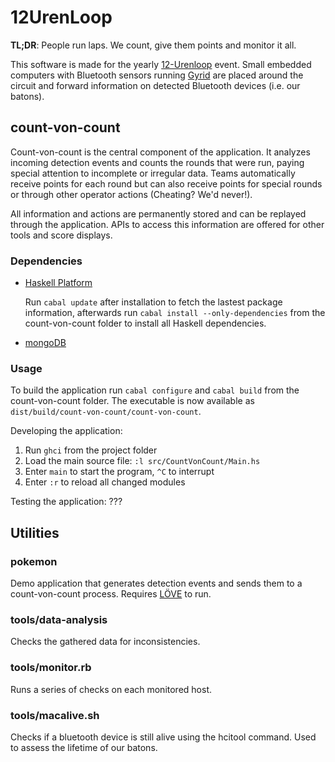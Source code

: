 # 12UrenLoop

**TL;DR**: People run laps. We count, give them points and monitor it all.

This software is made for the yearly [12-Urenloop](http://12urenloop.be/) event. Small embedded computers with Bluetooth sensors running [Gyrid](https://github.com/Rulus/Gyrid) are placed around the circuit and forward information on detected Bluetooth devices (i.e. our batons).

## count-von-count

Count-von-count is the central component of the application. It analyzes incoming detection events and counts the rounds that were run, paying special attention to incomplete or irregular data. Teams automatically receive points for each round but can also receive points for special rounds or through other operator actions (Cheating? We'd never!).

All information and actions are permanently stored and can be replayed through the application. APIs to access this information are offered for other tools and score displays.

### Dependencies

*   [Haskell Platform](http://hackage.haskell.org/platform/)

    Run `cabal update` after installation to fetch the lastest package information, afterwards run `cabal install --only-dependencies` from the count-von-count folder to install all Haskell dependencies.

*   [mongoDB](http://www.mongodb.org/)

### Usage

To build the application run `cabal configure` and `cabal build` from the count-von-count folder. The executable is now available as `dist/build/count-von-count/count-von-count`.

Developing the application:

1. Run `ghci` from the project folder
2. Load the main source file: `:l src/CountVonCount/Main.hs`
3. Enter `main` to start the program, `^C` to interrupt
4. Enter `:r` to reload all changed modules

Testing the application: ???

## Utilities

### pokemon

Demo application that generates detection events and sends them to a count-von-count process. Requires [LÖVE](https://love2d.org/) to run.

### tools/data-analysis

Checks the gathered data for inconsistencies.

### tools/monitor.rb

Runs a series of checks on each monitored host.

### tools/macalive.sh

Checks if a bluetooth device is still alive using the hcitool command. Used to assess the lifetime of our batons.
